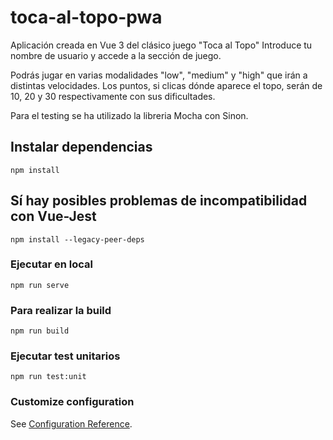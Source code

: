 # toca-al-topo-pwa

Aplicación creada en Vue 3 del clásico juego "Toca al Topo"
Introduce tu nombre de usuario y accede a la sección de juego.

Podrás jugar en varias modalidades "low", "medium" y "high" que irán a distintas velocidades.
Los puntos, si clicas dónde aparece el topo, serán de 10, 20 y 30 respectivamente con sus dificultades.

Para el testing se ha utilizado la libreria Mocha con Sinon.


## Instalar dependencias
```
npm install
```

## Sí hay posibles problemas de incompatibilidad con Vue-Jest
```
npm install --legacy-peer-deps
```

### Ejecutar en local
```
npm run serve
```

### Para realizar la build
```
npm run build
```

### Ejecutar test unitarios
```
npm run test:unit
``` 

### Customize configuration
See [Configuration Reference](https://cli.vuejs.org/config/).

